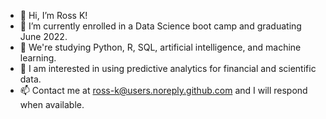 - 👋 Hi, I’m Ross K!
- 👀 I’m currently enrolled in a Data Science boot camp and graduating June 2022.
- 🌱 We're studying Python, R, SQL, artificial intelligence, and machine learning.
- 💞️ I am interested in using predictive analytics for financial and scientific data.  
- 📫 Contact me at ross-k@users.noreply.github.com and I will respond when available.

<!---
ross-k/ross-k is a ✨ special ✨ repository because its `README.md` (this file) appears on your GitHub profile.
You can click the Preview link to take a look at your changes.
--->
